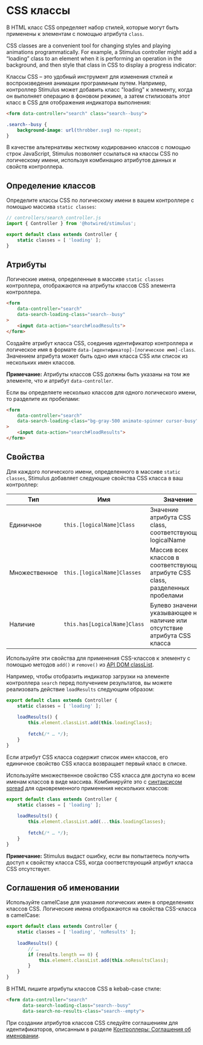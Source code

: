 # CSS классы

В HTML класс CSS определяет набор стилей, которые могут быть применены к элементам с помощью атрибута `class`.

CSS classes are a convenient tool for changing styles and playing animations programmatically. For example, a Stimulus controller might add a “loading” class to an element when it is performing an operation in the background, and then style that class in CSS to display a progress indicator:

Классы CSS – это удобный инструмент для изменения стилей и воспроизведения анимации программным путем. Например, контроллер Stimulus может добавить класс "loading" к элементу, когда он выполняет операцию в фоновом режиме, а затем стилизовать этот класс в CSS для отображения индикатора выполнения:

```html
<form data-controller="search" class="search--busy">
```

```css
.search--busy {
    background-image: url(throbber.svg) no-repeat;
}
```

В качестве альтернативы жесткому кодированию классов с помощью строк JavaScript, Stimulus позволяет ссылаться на классы CSS по логическому имени, используя комбинацию атрибутов данных и свойств контроллера.

## Определение классов

Определите классы CSS по логическому имени в вашем контроллере с помощью массива `static classes`:

```javascript
// controllers/search_controller.js
import { Controller } from '@hotwired/stimulus';

export default class extends Controller {
    static classes = [ 'loading' ];
}
```

## Атрибуты 

Логические имена, определенные в массиве `static classes` контроллера, отображаются на атрибуты классов CSS элемента контроллера.

```html
<form
    data-controller="search"
    data-search-loading-class="search--busy"
>
    <input data-action="search#loadResults">
</form>
```

Создайте атрибут класса CSS, соединив идентификатор контроллера и логическое имя в формате `data-[идентификатор]-[логическое имя]-class`. Значением атрибута может быть одно имя класса CSS или список из нескольких имен классов.

**Примечание:** Атрибуты классов CSS должны быть указаны на том же элементе, что и атрибут `data-controller`.

Если вы определяете несколько классов для одного логического имени, то разделите их пробелами:

```html
<form
    data-controller="search"
    data-search-loading-class="bg-gray-500 animate-spinner cursor-busy"
>
    <input data-action="search#loadResults">
</form>
```

## Свойства

Для каждого логического имени, определенного в массиве `static classes`, Stimulus добавляет следующие свойства CSS класса в ваш контроллер:

| Тип           | Имя                          | Значение                                                                        |
|---------------|------------------------------|---------------------------------------------------------------------------------|
| Единичное     | `this.[logicalName]Class`    | Значение атрибута CSS class, соответствующего logicalName                       |
| Множественное | `this.[logicalName]Classes`  | Массив всех классов в соответствующем атрибуте CSS class, разделенных пробелами |
| Наличие       | `this.has[LogicalName]Class` | Булево значение, указывающее на наличие или отсутствие атрибута CSS класса      |

Используйте эти свойства для применения CSS-классов к элементу с помощью методов `add()` и `remove()` из [API DOM classList](https://developer.mozilla.org/en-US/docs/Web/API/Element/classList).

Например, чтобы отобразить индикатор загрузки на элементе контроллера `search` перед получением результатов, вы можете реализовать действие `loadResults` следующим образом:

```javascript
export default class extends Controller {
    static classes = [ 'loading' ];
    
    loadResults() {
        this.element.classList.add(this.loadingClass);
    
        fetch(/* … */);
    }
}
```

Если атрибут CSS класса содержит список имен классов, его единичное свойство CSS класса возвращает первый класс в списке.

Используйте множественное свойство CSS класса для доступа ко всем именам классов в виде массива. Комбинируйте это с [синтаксисом spread](https://developer.mozilla.org/en-US/docs/Web/JavaScript/Reference/Operators/Spread_syntax) для одновременного применения нескольких классов:

```javascript
export default class extends Controller {
    static classes = [ 'loading' ];
    
    loadResults() {
        this.element.classList.add(...this.loadingClasses);
    
        fetch(/* … */);
    }
}
```

**Примечание:** Stimulus выдаст ошибку, если вы попытаетесь получить доступ к свойству класса CSS, когда соответствующий атрибут класса CSS отсутствует.

## Соглашения об именовании

Используйте camelCase для указания логических имен в определениях классов CSS. Логические имена отображаются на свойства CSS-класса в camelCase:

```javascript
export default class extends Controller {
    static classes = [ 'loading', 'noResults' ];
    
    loadResults() {
        // …
        if (results.length == 0) {
            this.element.classList.add(this.noResultsClass);
        }
    }
}
```

В HTML пишите атрибуты классов CSS в kebab-case стиле:

```html
<form data-controller="search"
      data-search-loading-class="search--busy"
      data-search-no-results-class="search--empty">
```

При создании атрибутов классов CSS следуйте соглашениям для идентификаторов, описанным в разделе [Контроллеры: Соглашения об именовании](controllers.md#naming_convention).
